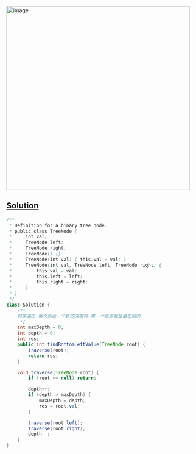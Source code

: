 <img width="482" alt="image" src="https://github.com/kkkkevx/DSA2/assets/108632304/97e54a3a-012f-4e7c-ab0b-82a4788c2de3">

## [Solution](https://leetcode.cn/problems/find-bottom-left-tree-value/description/)

```java
/**
 * Definition for a binary tree node.
 * public class TreeNode {
 *     int val;
 *     TreeNode left;
 *     TreeNode right;
 *     TreeNode() {}
 *     TreeNode(int val) { this.val = val; }
 *     TreeNode(int val, TreeNode left, TreeNode right) {
 *         this.val = val;
 *         this.left = left;
 *         this.right = right;
 *     }
 * }
 */
class Solution {
    /**
    前序遍历 每次到达一个新的深度时 第一个结点就是最左侧的
     */
    int maxDepth = 0;
    int depth = 0;
    int res;
    public int findBottomLeftValue(TreeNode root) {
        traverse(root);
        return res;
    }

    void traverse(TreeNode root) {
        if (root == null) return;

        depth++;
        if (depth > maxDepth) {
            maxDepth = depth;
            res = root.val;
        }

        traverse(root.left);
        traverse(root.right);
        depth--;
    }
}
```
